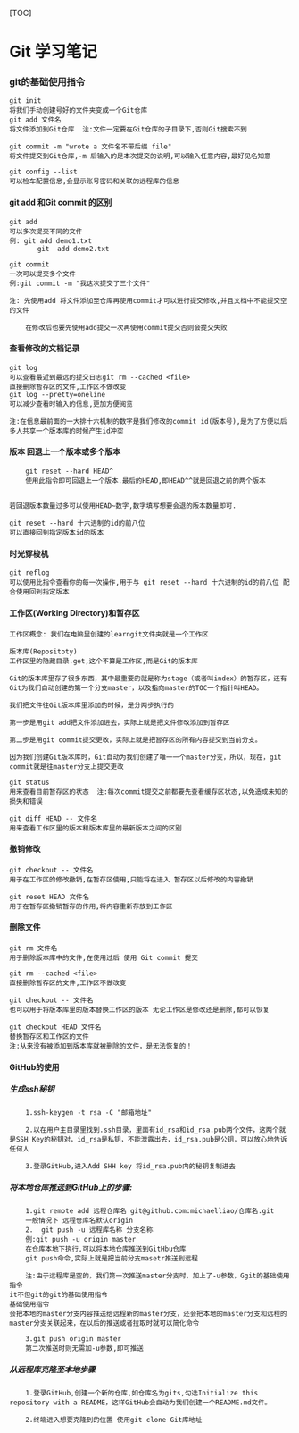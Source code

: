 [TOC]
# Git 学习笔记

### git的基础使用指令
	git init
	将我们手动创建号好的文件夹变成一个Git仓库
	git add 文件名  
	将文件添加到Git仓库  注:文件一定要在Git仓库的子目录下,否则Git搜索不到
	
	git commit -m "wrote a 文件名不带后缀 file"  
	将文件提交到Git仓库,-m 后输入的是本次提交的说明,可以输入任意内容,最好见名知意
	
	git config --list
	可以检车配置信息,会显示账号密码和关联的远程库的信息

#### git add 和Git commit 的区别
	git add
	可以多次提交不同的文件
	例: git add demo1.txt
	       git  add demo2.txt
	       
	git commit 
	一次可以提交多个文件
	例:git commit -m "我这次提交了三个文件"
	
	注: 先使用add 将文件添加至仓库再使用commit才可以进行提交修改,并且文档中不能提交空的文件
	
		在修改后也要先使用add提交一次再使用commit提交否则会提交失败

#### 查看修改的文档记录
	git log 
	可以查看最近到最远的提交日志git rm --cached <file>
	直接删除暂存区的文件,工作区不做改变
	git log --pretty=oneline  
	可以减少查看时输入的信息,更加方便阅览
	
	注:在信息最前面的一大排十六机制的数字是我们修改的commit id(版本号),是为了方便以后多人共享一个版本库的时候产生id冲突

#### 版本 回退上一个版本或多个版本
		git reset --hard HEAD^  
		使用此指令即可回退上一个版本.最后的HEAD,即HEAD^^就是回退之前的两个版本


	若回退版本数量过多可以使用HEAD~数字,数字填写想要会退的版本数量即可.
	
	git reset --hard 十六进制的id的前八位
	可以直接回到指定版本id的版本

#### 时光穿梭机
	git reflog
	可以使用此指令查看你的每一次操作,用于与 git reset --hard 十六进制的id的前八位 配合使用回到指定版本

#### 工作区(Working Directory)和暂存区
	工作区概念: 我们在电脑里创建的learngit文件夹就是一个工作区
	
	版本库(Repositoty)
	工作区里的隐藏目录.get,这个不算是工作区,而是Git的版本库
	
	Git的版本库里存了很多东西，其中最重要的就是称为stage（或者叫index）的暂存区，还有Git为我们自动创建的第一个分支master，以及指向master的TOC一个指针叫HEAD。
	
	我们把文件往Git版本库里添加的时候，是分两步执行的
	
	第一步是用git add把文件添加进去，实际上就是把文件修改添加到暂存区
	
	第二步是用git commit提交更改，实际上就是把暂存区的所有内容提交到当前分支。
	
	因为我们创建Git版本库时，Git自动为我们创建了唯一一个master分支，所以，现在，git commit就是往master分支上提交更改
	
	git status 
	用来查看目前暂存区的状态  注:每次commit提交之前都要先查看缓存区状态,以免造成未知的损失和错误
	
	git diff HEAD -- 文件名
	用来查看工作区里的版本和版本库里的最新版本之间的区别

#### 撤销修改
	git checkout -- 文件名
	用于在工作区的修改撤销,在暂存区使用,只能将在进入 暂存区以后修改的内容撤销
	
	git reset HEAD 文件名 
	用于在暂存区撤销暂存的作用,将内容重新存放到工作区

#### 删除文件
	git rm 文件名 
	用于删除版本库中的文件,在使用过后 使用 Git commit 提交
	
	git rm --cached <file>
	直接删除暂存区的文件,工作区不做改变
	
	git checkout -- 文件名 
	也可以用于将版本库里的版本替换工作区的版本 无论工作区是修改还是删除,都可以恢复
	
	git checkout HEAD 文件名 
	替换暂存区和工作区的文件
	注:从来没有被添加到版本库就被删除的文件，是无法恢复的！

#### GitHub的使用
##### 生成ssh秘钥
		1.ssh-keygen -t rsa -C "邮箱地址"
	
		2.以在用户主目录里找到.ssh目录，里面有id_rsa和id_rsa.pub两个文件，这两个就是SSH Key的秘钥对，id_rsa是私钥，不能泄露出去，id_rsa.pub是公钥，可以放心地告诉任何人
		
		3.登录GitHub,进入Add SHH key 将id_rsa.pub内的秘钥复制进去

##### 将本地仓库推送到GitHub上的步骤:

		1.git remote add 远程仓库名 git@github.com:michaelliao/仓库名.git
		一般情况下 远程仓库名默认origin
		2.	git push -u 远程库名称 分支名称
		例:git push -u origin master
		在仓库本地下执行,可以将本地仓库推送到GitHbu仓库
		git push命令,实际上就是把当前分支masetr推送到远程
		
		注:由于远程库是空的，我们第一次推送master分支时，加上了-u参数，Ggit的基础使用指令
	it不但git的git的基础使用指令
	基础使用指令
	会把本地的master分支内容推送给远程新的master分支，还会把本地的master分支和远程的master分支关联起来，在以后的推送或者拉取时就可以简化命令
		
		3.git push origin master
		第二次推送时则无需加-u参数,即可推送

##### 从远程库克隆至本地步骤
		1.登录GitHub,创建一个新的仓库,如仓库名为gits,勾选Initialize this repository with a README，这样GitHub会自动为我们创建一个README.md文件。
	
		2.终端进入想要克隆到的位置 使用git clone Git库地址

